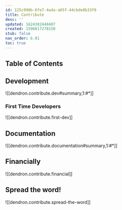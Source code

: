 ```yaml
---
id: 125c990b-6fe7-4ada-a65f-44cbde8b33f0
title: Contribute
desc: ''
updated: 1624382448407
created: 1596817278150
stub: false
nav_order: 6.01
toc: true
---
```

## Table of Contents

## Development


![[dendron.contribute.dev#summary,1:#*]]

### First Time Developers

![[dendron.contribute.first-dev]]

## Documentation

![[dendron.contribute.documentation#summary,1:#*]]

## Financially

![[dendron.contribute.financial]]

## Spread the word! 

![[dendron.contribute.spread-the-word]]
